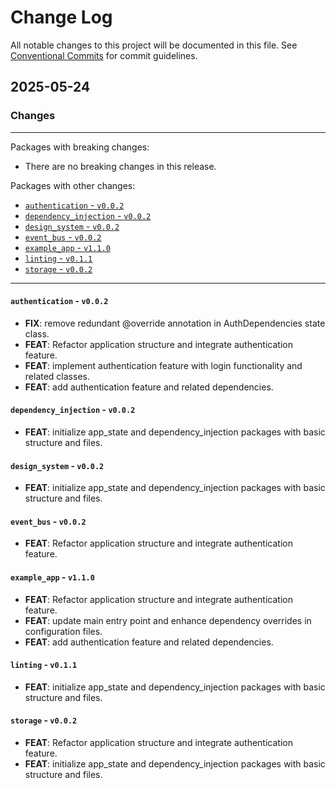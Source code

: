 # Change Log

All notable changes to this project will be documented in this file.
See [Conventional Commits](https://conventionalcommits.org) for commit guidelines.

## 2025-05-24

### Changes

---

Packages with breaking changes:

 - There are no breaking changes in this release.

Packages with other changes:

 - [`authentication` - `v0.0.2`](#authentication---v002)
 - [`dependency_injection` - `v0.0.2`](#dependency_injection---v002)
 - [`design_system` - `v0.0.2`](#design_system---v002)
 - [`event_bus` - `v0.0.2`](#event_bus---v002)
 - [`example_app` - `v1.1.0`](#example_app---v110)
 - [`linting` - `v0.1.1`](#linting---v011)
 - [`storage` - `v0.0.2`](#storage---v002)

---

#### `authentication` - `v0.0.2`

 - **FIX**: remove redundant @override annotation in AuthDependencies state class.
 - **FEAT**: Refactor application structure and integrate authentication feature.
 - **FEAT**: implement authentication feature with login functionality and related classes.
 - **FEAT**: add authentication feature and related dependencies.

#### `dependency_injection` - `v0.0.2`

 - **FEAT**: initialize app_state and dependency_injection packages with basic structure and files.

#### `design_system` - `v0.0.2`

 - **FEAT**: initialize app_state and dependency_injection packages with basic structure and files.

#### `event_bus` - `v0.0.2`

 - **FEAT**: Refactor application structure and integrate authentication feature.

#### `example_app` - `v1.1.0`

 - **FEAT**: Refactor application structure and integrate authentication feature.
 - **FEAT**: update main entry point and enhance dependency overrides in configuration files.
 - **FEAT**: add authentication feature and related dependencies.

#### `linting` - `v0.1.1`

 - **FEAT**: initialize app_state and dependency_injection packages with basic structure and files.

#### `storage` - `v0.0.2`

 - **FEAT**: Refactor application structure and integrate authentication feature.
 - **FEAT**: initialize app_state and dependency_injection packages with basic structure and files.

